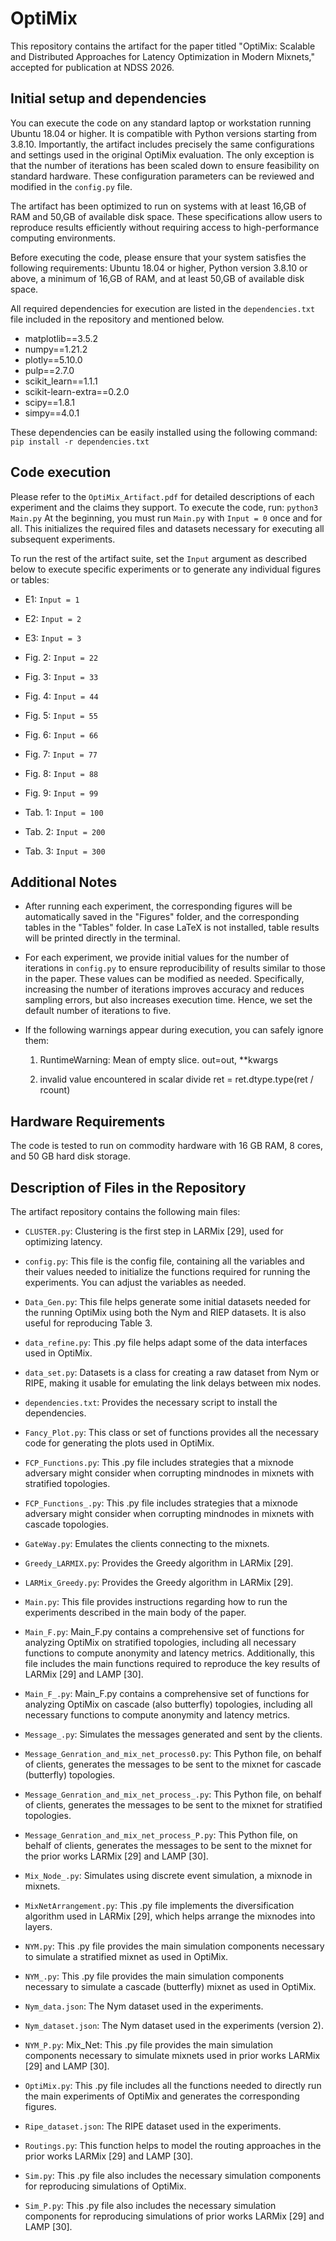 # OptiMix

This repository contains the artifact for the paper titled "OptiMix: Scalable and Distributed Approaches for Latency Optimization in Modern Mixnets," accepted for publication at NDSS 2026.



## Initial setup and dependencies
You can execute the code on any standard laptop or workstation running Ubuntu 18.04 or higher. It is compatible with Python versions starting from 3.8.10. Importantly, the artifact includes precisely the same configurations and settings used in the original OptiMix evaluation. The only exception is that the number of iterations has been scaled down to ensure feasibility on standard hardware. These configuration parameters can be reviewed and modified in the `config.py` file.


The artifact has been optimized to run on systems with at least 16\,GB of RAM and 50\,GB of available disk space. These specifications allow users to reproduce results efficiently without requiring access to high-performance computing environments.

Before executing the code, please ensure that your system satisfies the following requirements: Ubuntu 18.04 or higher, Python version 3.8.10 or above, a minimum of 16\,GB of RAM, and at least 50\,GB of available disk space.

All required dependencies for execution are listed in the  `dependencies.txt` file included in the repository and mentioned below.
            

- matplotlib==3.5.2
- numpy==1.21.2
- plotly==5.10.0
- pulp==2.7.0
- scikit_learn==1.1.1
- scikit-learn-extra==0.2.0
- scipy==1.8.1
- simpy==4.0.1
  
These dependencies can be easily installed using the following command: `pip install -r dependencies.txt`



## Code execution

Please refer to the `OptiMix_Artifact.pdf` for detailed descriptions of each experiment and the claims they support. To execute the code, run: `python3 Main.py`
At the beginning, you must run `Main.py` with `Input = 0` once and for all. This initializes the required files and datasets necessary for executing all subsequent experiments.

To run the rest of the artifact suite, set the `Input` argument as described below to execute specific experiments or to generate any individual figures or tables:




- E1:  `Input = 1`
- E2:  `Input = 2`
- E3:  `Input = 3`

- Fig. 2: `Input = 22`
- Fig. 3: `Input = 33`
- Fig. 4: `Input = 44`
- Fig. 5: `Input = 55`
- Fig. 6: `Input = 66`
- Fig. 7: `Input = 77`
- Fig. 8: `Input = 88`
- Fig. 9: `Input = 99`
  
- Tab. 1: `Input = 100`
- Tab. 2: `Input = 200`
- Tab. 3: `Input = 300`

## Additional Notes

- After running each experiment, the corresponding figures will be automatically saved in the "Figures" folder, and the corresponding tables in the "Tables" folder. In case LaTeX is not installed, table results will be printed directly in the terminal.
    
- For each experiment, we provide initial values for the number of iterations in `config.py` to ensure reproducibility of results similar to those in the paper. These values can be modified as needed. Specifically, increasing the number of iterations improves accuracy and reduces sampling errors, but also increases execution time. Hence, we set the default number of iterations to five.

- If the following warnings appear during execution, you can safely ignore them:
       
    1) RuntimeWarning: Mean of empty slice. out=out, **kwargs

    2) invalid value encountered in scalar divide ret = ret.dtype.type(ret / rcount)

## Hardware Requirements
The code is tested to run on commodity hardware with 16 GB RAM, 8 cores, and 50 GB hard disk storage.

## Description of Files in the Repository

The artifact repository contains the following main files:

-	`CLUSTER.py`: Clustering is the first step in LARMix [29], used for optimizing latency.
  
-	`config.py`: This file is the config file, containing all the variables and their values needed to initialize the functions required for running the experiments. You can adjust the variables as needed.
  
- `Data_Gen.py`: This file helps generate some initial datasets needed for the running OptiMix using both the Nym and RIEP datasets. It is also useful for reproducing Table 3.  
- `data_refine.py`: This .py file helps adapt some of the data interfaces used in OptiMix.
- `data_set.py`: Datasets is a class for creating a raw dataset from Nym or RIPE, making it usable for emulating 
the link delays between mix nodes.  
- `dependencies.txt`: Provides the necessary script to install the dependencies. 
- `Fancy_Plot.py`: This class or set of functions provides all the necessary code for generating the plots used in OptiMix. 
- `FCP_Functions.py`: This .py file includes strategies that a mixnode adversary might consider when corrupting mindnodes 
in mixnets with stratified topologies. 
- `FCP_Functions_.py`: This .py file includes strategies that a mixnode adversary might consider when corrupting mindnodes 
in mixnets with cascade topologies.
- `GateWay.py`: Emulates the clients connecting to the mixnets.
- `Greedy_LARMIX.py`: Provides the Greedy algorithm in  LARMix [29].  
- `LARMix_Greedy.py`: Provides the Greedy algorithm in  LARMix [29].
- `Main.py`: This file provides instructions regarding how to run the experiments described in the main body of the paper. 
- `Main_F.py`: Main_F.py contains a comprehensive set of functions for analyzing OptiMix on stratified topologies, including all necessary functions to compute anonymity and latency metrics.
Additionally, this file includes the main functions required to reproduce the key results of LARMix [29] and LAMP [30]. 
- `Main_F_.py`: Main_F.py contains a comprehensive set of functions for analyzing OptiMix on cascade (also butterfly) topologies, including all necessary functions to compute anonymity and latency metrics. 
- `Message_.py`: Simulates the messages generated and sent by the clients.  
- `Message_Genration_and_mix_net_process0.py`:  This Python file, on behalf of clients, generates the messages to be sent to the mixnet for cascade (butterfly) topologies.
- `Message_Genration_and_mix_net_process_.py`: This Python file, on behalf of clients, generates the messages to be sent to the mixnet for stratified topologies.
- `Message_Genration_and_mix_net_process_P.py`: This Python file, on behalf of clients, generates the messages to be sent to the mixnet 
for the prior works LARMix [29] and LAMP [30].
- `Mix_Node_.py`: Simulates using discrete event simulation, a mixnode in mixnets.
- `MixNetArrangement.py`: This .py file implements the diversification algorithm used in LARMix [29], which helps arrange the mixnodes into layers. 
- `NYM.py`: This .py file provides the main simulation components necessary to simulate a stratified mixnet as used in OptiMix.
- `NYM_.py`: This .py file provides the main simulation components necessary to simulate a cascade (butterfly) mixnet as used in OptiMix. 
- `Nym_data.json`: The Nym dataset used in the experiments.
- `Nym_dataset.json`: The Nym dataset used in the experiments (version 2).
- `NYM_P.py`: Mix_Net: This .py file provides the main simulation components necessary to simulate 
  mixnets used in prior works LARMix [29] and LAMP [30].
- `OptiMix.py`: This .py file includes all the functions needed to directly run the main experiments of OptiMix 
and generates the corresponding figures.
- `Ripe_dataset.json`: The RIPE dataset used in the experiments.
- `Routings.py`: This function helps to model the routing approaches in the prior works LARMix [29] and LAMP [30].
- `Sim.py`: This .py file also includes the necessary simulation components for reproducing simulations of OptiMix.
- `Sim_P.py`: This .py file also includes the necessary simulation components for reproducing simulations of prior works LARMix [29] and LAMP [30].

